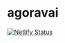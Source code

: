 # agoravai
[![Netlify Status](https://api.netlify.com/api/v1/badges/dc857743-c6be-44da-b4df-d7e945026bff/deploy-status)](https://app.netlify.com/sites/loquacious-gelato-626ba4/deploys)
